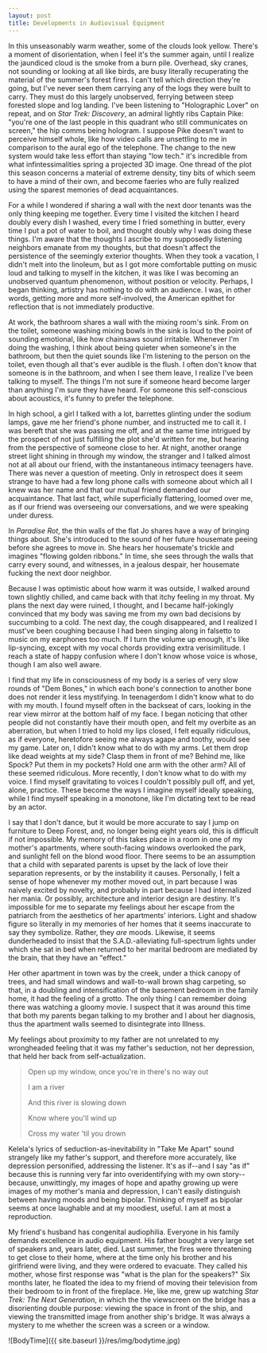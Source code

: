 ```yaml
---
layout: post
title: Developments in Audiovisual Equipment
---
```


In this unseasonably warm weather, some of the clouds look yellow. There's a moment of disorientation, when I feel it's the summer again, until I realize the jaundiced cloud is the smoke from a burn pile. Overhead, sky cranes, not sounding or looking at all like birds, are busy literally recuperating the material of the summer's forest fires. I can't tell which direction they're going, but I've never seen them carrying any of the logs they were built to carry. They must do this largely unobserved, ferrying between steep forested slope and log landing. I've been listening to "Holographic Lover" on repeat, and on *Star Trek: Discovery*, an admiral lightly ribs Captain Pike: "you're one of the last people in this quadrant who still communicates on screen," the hip comms being hologram. I suppose Pike doesn't want to perceive himself whole, like how video calls are unsettling to me in comparison to the aural ego of the telephone. The change to the new system would take less effort than staying "low tech." it's incredible from what infintessimalities spring a projected 3D image. One thread of the plot this season concerns a material of extreme density, tiny bits of which seem to have a mind of their own, and become faeries who are fully realized using the sparest memories of dead acquaintances.

For a while I wondered if sharing a wall with the next door tenants was the only thing keeping me together. Every time I visited the kitchen I heard doubly every dish I washed, every time I fried something in butter, every time I put a pot of water to boil, and thought doubly why I was doing these things. I'm aware that the thoughts I ascribe to my supposedly listening neighbors emanate from my thoughts, but that doesn't affect the persistence of the seemingly exterior thoughts. When they took a vacation, I didn't melt into the linoleum, but as I got more comfortable putting on music loud and talking to myself in the kitchen, it was like I was becoming an unobserved quantum phenomenon, without position or velocity. Perhaps, I began thinking, artistry has nothing to do with an audience. I was, in other words, getting more and more self-involved, the American epithet for reflection that is not immediately productive.

At work, the bathroom shares a wall with the mixing room's sink. From on the toilet, someone washing mixing bowls in the sink is loud to the point of sounding emotional, like how chainsaws sound irritable. Whenever I'm doing the washing, I think about being quieter when someone's in the bathroom, but then the quiet sounds like I'm listening to the person on the toilet, even though all that's ever audible is the flush. I often don't know that someone is in the bathroom, and when I see them leave, I realize I've been talking to myself. The things I'm not sure if someone heard become larger than anything I'm sure they have heard. For someone this self-conscious about acoustics, it's funny to prefer the telephone.

In high school, a girl I talked with a lot, barrettes glinting under the sodium lamps, gave me her friend's phone number, and instructed me to call it. I was bereft that she was passing me off, and at the same time intrigued by the prospect of not just fulfilling the plot she'd written for me, but hearing from the perspective of someone close to her. At night, another orange street light shining in through my window, the stranger and I talked almost not at all about our friend, with the instantaneous intimacy teenagers have. There was never a question of meeting. Only in retrospect does it seem strange to have had a few long phone calls with someone about which all I knew was her name and that our mutual friend demanded our acquaintance. That last fact, while superficially flattering, loomed over me, as if our friend was overseeing our conversations, and we were speaking under duress.

In *Paradise Rot*, the thin walls of the flat Jo shares have a way of bringing things about. She's introduced to the sound of her future housemate peeing before she agrees to move in. She hears her housemate's trickle and imagines "flowing golden ribbons." In time, she sees through the walls that carry every sound, and witnesses, in a jealous despair, her housemate fucking the next door neighbor.

Because I was optimistic about how warm it was outside, I walked around town slightly chilled, and came back with that itchy feeling in my throat. My plans the next day were ruined, I thought, and I became half-jokingly convinced that my body was saving me from my own bad decisions by succumbing to a cold. The next day, the cough disappeared, and I realized I must've been coughing because I had been singing along in falsetto to music on my earphones too much. If I turn the volume up enough, it's like lip-syncing, except with my vocal chords providing extra verisimilitude. I reach a state of happy confusion where I don't know whose voice is whose, though I am also well aware.

I find that my life in consciousness of my body is a series of very slow rounds of "Dem Bones," in which each bone's connection to another bone does not render it less mystifying. In teenagerdom I didn't know what to do with my mouth. I found myself often in the backseat of cars, looking in the rear view mirror at the bottom half of my face. I began noticing that other people did not constantly have their mouth open, and felt my overbite as an aberration, but when I tried to hold my lips closed, I felt equally ridiculous, as if everyone, heretofore seeing me always agape and toothy, would see my game. Later on, I didn't know what to do with my arms. Let them drop like dead weights at my side? Clasp them in front of me? Behind me, like Spock? Put them in my pockets? Hold one arm with the other arm? All of these seemed ridiculous. More recently, I don't know what to do with my voice. I find myself gravitating to voices I couldn't possibly pull off, and yet, alone, practice. These become the ways I imagine myself ideally speaking, while I find myself speaking in a monotone, like I'm dictating text to be read by an actor.

I say that I don't dance, but it would be more accurate to say I jump on furniture to Deep Forest, and, no longer being eight years old, this is difficult if not impossible. My memory of this takes place in a room in one of my mother's apartments, where south-facing windows overlooked the park, and sunlight fell on the blond wood floor. There seems to be an assumption that a child with separated parents is upset by the lack of love their separation represents, or by the instability it causes. Personally, I felt a sense of hope whenever my mother moved out, in part because I was naively excited by novelty, and probably in part because I had internalized her mania. Or possibly, architecture and interior design are destiny. It's impossible for me to separate my feelings about her escape from the patriarch from the aesthetics of her apartments' interiors. Light and shadow figure so literally in my memories of her homes that it seems inaccurate to say they symbolize. Rather, they *are* moods. Likewise, it seems dunderheaded to insist that the S.A.D.-alleviating full-spectrum lights under which she sat in bed when returned to her marital bedroom are mediated by the brain, that they have an "effect."

Her other apartment in town was by the creek, under a thick canopy of trees, and had small windows and wall-to-wall brown shag carpeting, so that, in a doubling and intensification of the basement bedroom in the family home, it had the feeling of a grotto. The only thing I can remember doing there was watching a gloomy movie. I suspect that it was around this time that both my parents began talking to my brother and I about her diagnosis, thus the apartment walls seemed to disintegrate into Illness.

My feelings about proximity to my father are not unrelated to my wrongheaded feeling that it was my father's seduction, not her depression, that held her back from self-actualization.

> Open up my window, once you're in there's no way out
> 
> I am a river
> 
> And this river is slowing down
> 
> Know where you'll wind up
> 
> Cross my water 'til you drown

Kelela's lyrics of seduction-as-inevitability in "Take Me Apart" sound strangely like my father's support, and therefore more accurately, like depression personified, addressing the listener. It's as if--and I say "as if" because this is running very far into overidentifying with my own story--because, unwittingly, my images of hope and apathy growing up were images of my mother's mania and depression, I can't easily distinguish between having moods and being bipolar. Thinking of myself as bipolar seems at once laughable and at my moodiest, useful. I am at most a reproduction.

My friend's husband has congenital audiophilia. Everyone in his family demands excellence in audio equipment. His father bought a very large set of speakers and, years later, died. Last summer, the fires were threatening to get close to their home, where at the time only his brother and his girlfriend were living, and they were ordered to evacuate. They called his mother, whose first response was "what is the plan for the speakers?" Six months later, he floated the idea to my friend of moving their television from their bedroom to in front of the fireplace. He, like me, grew up watching *Star Trek: The Next Generation*, in which the the viewscreen on the bridge has a disorienting double purpose: viewing the space in front of the ship, and viewing the transmitted image from another ship's bridge. It was always a mystery to me whether the screen was a screen or a window.

![BodyTime]({{ site.baseurl }}/res/img/bodytime.jpg)
